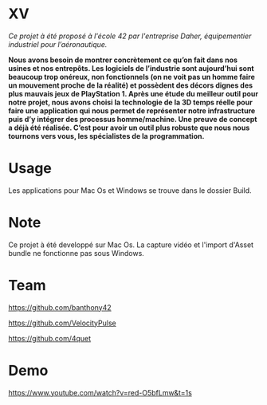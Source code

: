 # XV
*Ce projet à été proposé à l'école 42 par l'entreprise Daher, équipementier industriel pour l’aéronautique.*

**Nous avons besoin de montrer concrètement ce qu’on fait dans nos usines et nos
entrepôts.
Les logiciels de l’industrie sont aujourd’hui sont beaucoup trop onéreux, non fonctionnels
(on ne voit pas un homme faire un mouvement proche de la réalité) et possèdent des
décors dignes des plus mauvais jeux de PlayStation 1.
Après une étude du meilleur outil pour notre projet, nous avons choisi la technologie
de la 3D temps réelle pour faire une application qui nous permet de représenter notre
infrastructure puis d’y intégrer des processus homme/machine.
Une preuve de concept a déjà été réalisée. C’est pour avoir un outil plus robuste que nous
nous tournons vers vous, les spécialistes de la programmation.**


# Usage
Les applications pour Mac Os et Windows se trouve dans le dossier Build.

# Note
Ce projet à été developpé sur Mac Os.
La capture vidéo et l'import d'Asset bundle ne fonctionne pas sous Windows.

# Team
https://github.com/banthony42

https://github.com/VelocityPulse

https://github.com/4quet


# Demo
https://www.youtube.com/watch?v=red-O5bfLmw&t=1s
